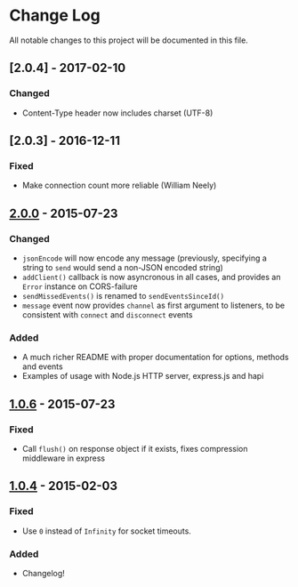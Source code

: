 # Change Log
All notable changes to this project will be documented in this file.

## [2.0.4] - 2017-02-10
### Changed
- Content-Type header now includes charset (UTF-8)

## [2.0.3] - 2016-12-11
### Fixed
- Make connection count more reliable (William Neely)

## [2.0.0] - 2015-07-23
### Changed
- `jsonEncode` will now encode any message (previously, specifying a string to `send` would send a non-JSON encoded string)
- `addClient()` callback is now asyncronous in all cases, and provides an `Error` instance on CORS-failure
- `sendMissedEvents()` is renamed to `sendEventsSinceId()`
- `message` event now provides `channel` as first argument to listeners, to be consistent with `connect` and `disconnect` events

### Added
- A much richer README with proper documentation for options, methods and events
- Examples of usage with Node.js HTTP server, express.js and hapi

## [1.0.6] - 2015-07-23
### Fixed
- Call `flush()` on response object if it exists, fixes compression middleware in express

## [1.0.4] - 2015-02-03
### Fixed
- Use `0` instead of `Infinity` for socket timeouts.

### Added
- Changelog!

[2.0.0]: https://github.com/rexxars/sse-channel/compare/1.0.6...2.0.0
[1.0.6]: https://github.com/rexxars/sse-channel/compare/1.0.4...1.0.6
[1.0.4]: https://github.com/rexxars/sse-channel/compare/1.0.3...1.0.4
